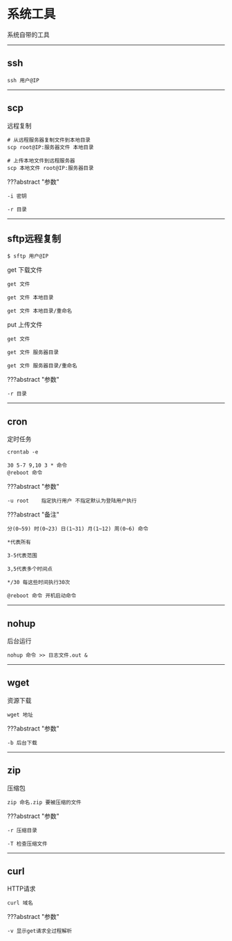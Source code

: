 # 系统工具

系统自带的工具

---
## ssh

```shell
ssh 用户@IP
```

---
## scp

远程复制

```shell
# 从远程服务器复制文件到本地目录
scp root@IP:服务器文件 本地目录

# 上传本地文件到远程服务器
scp 本地文件 root@IP:服务器目录
```

???abstract "参数"

    -i 密钥

    -r 目录

---
## sftp远程复制

```shell
$ sftp 用户@IP
```

get 下载文件

```shell
get 文件 

get 文件 本地目录

get 文件 本地目录/重命名
```

put 上传文件

```shell
get 文件

get 文件 服务器目录

get 文件 服务器目录/重命名
```

???abstract "参数"

    -r 目录

---
## cron

定时任务

```shell
crontab -e
```

```  title="定时任务"
30 5-7 9,10 3 * 命令
@reboot 命令
```

???abstract "参数"

    -u root    指定执行用户 不指定默认为登陆用户执行

???abstract "备注"

    分(0~59) 时(0~23) 日(1~31) 月(1~12) 周(0~6) 命令

    *代表所有

    3-5代表范围

    3,5代表多个时间点

    */30 每这些时间执行30次

    @reboot 命令 开机启动命令

---
## nohup

后台运行

```shell
nohup 命令 >> 日志文件.out & 
```

---
## wget

资源下载

```shell
wget 地址
```

???abstract "参数"

    -b 后台下载

---
## zip

压缩包

```shell
zip 命名.zip 要被压缩的文件
```
 

???abstract "参数"

    -r 压缩目录

    -T 检查压缩文件

---
## curl

HTTP请求

```shell
curl 域名
```

???abstract "参数"

    -v 显示get请求全过程解析








